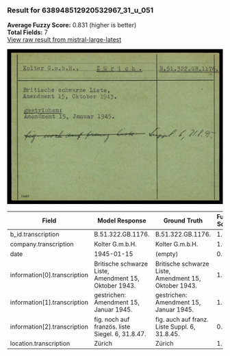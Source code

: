 ### Result for 638948512920532967_31_u_051
**Average Fuzzy Score:** 0.831 (higher is better)<br>
**Total Fields:** 7<br>
[View raw result from mistral-large-latest](https://github.com/RISE-UNIBAS/humanities_data_benchmark/blob/main/results/2025-10-24/T0330/request_T0330_638948512920532967_31_u_051.json)

<img src="https://github.com/RISE-UNIBAS/humanities_data_benchmark/blob/main/benchmarks/blacklist/images/638948512920532967_31_u_051.jpg?raw=true" alt="638948512920532967_31_u_051" width="600px">

| Field | Model Response | Ground Truth | Fuzzy Score | Match |
|-------|----------------|--------------|-------------|-------|
| b_id.transcription | B.51.322.GB.1176. | B.51.322.GB.1176. | 1.000 | ✅ |
| company.transcription | Kolter G.m.b.H. | Kolter G.m.b.H. | 1.000 | ✅ |
| date | 1945-01-15 | (empty) | 0.000 | ❌ |
| information[0].transcription | Britische schwarze Liste,<br>Amendment 15, Oktober 1943. | Britische schwarze Liste,<br>Amendment 15, Oktober 1943. | 1.000 | ✅ |
| information[1].transcription | gestrichen:<br>Amendment 15, Januar 1945. | gestrichen:<br>Amendment 15, Januar 1945. | 1.000 | ✅ |
| information[2].transcription | fig. noch auf französ. liste Siegel. 6, 31.8.47. | fig. auch auf franz. Liste Suppl. 6, 31.8.45. | 0.817 | ❌ |
| location.transcription | Zürich | Zürich | 1.000 | ✅ |
